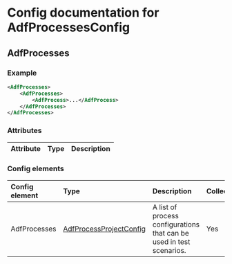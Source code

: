 # Config documentation for AdfProcessesConfig

## AdfProcesses


### Example
```xml
<AdfProcesses>
    <AdfProcesses>
        <AdfProcess>...</AdfProcess>
    </AdfProcesses>
</AdfProcesses>
```

### Attributes
| Attribute            | Type                 | Description                               |
|:---                  |:---                  |:---                                       |

### Config elements
| Config element        | Type                                                     | Description                  | Collection | Item name                 |
|:---                   |:---                                                      |:---                          |:---        |:---                       |
| AdfProcesses | [AdfProcessProjectConfig](../AdfProcessProjectConfig) | A list of process configurations that can be used in test scenarios. | Yes        | AdfProcess |
